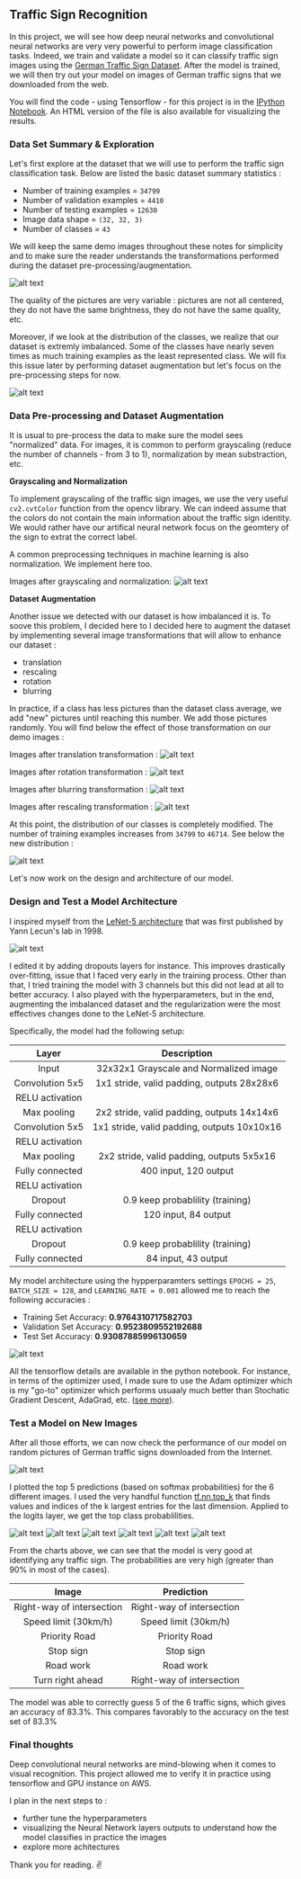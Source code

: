 ## Traffic Sign Recognition


In this project, we will see how deep neural networks and convolutional neural networks are very very powerful to perform image classification tasks. Indeed, we train and validate a model so it can classify traffic sign images using the [German Traffic Sign Dataset](http://benchmark.ini.rub.de/?section=gtsrb&subsection=dataset). After the model is trained, we will then try out your model on images of German traffic signs that we downloaded from the web.

You will find the code - using Tensorflow - for this project is in the [IPython Notebook](https://github.com/itismouad/sdcnd_traffic_sign_classifier/blob/master/Traffic_Sign_Classifier.ipynb). An HTML version of the file is also available for visualizing the results.


[//]: # (Source Images)

[demo_original]: ./images/demo_original.png "Original Demo Images"
[demo_preprocessed]: ./images/demo_preprocessed.png "Preprocessed Demo Images"
[demo_rescaled]: ./images/demo_rescaled.png "Rescaled Demo Images"
[demo_rotated]: ./images/demo_rotated.png "Rotated Demo Images"
[demo_translated]: ./images/demo_translated.png "Translated Demo Images"
[demo_random_augmented]: ./images/demo_random_augmented.png "Ramdomly Augmented Demo Images"
[demo_new_images]: ./images/demo_new_images.png "New Demo Images"
[demo_blurred]: ./images/demo_blurred.png "Blurred Demo Images"
[original_dataset_dist]: ./images/original_dataset_dist.png "Original Dataset Distribution"
[augmented_dataset_dist]: ./images/augmented_dataset_dist.png "Augmented Dataset Distribution"

[class_prob0]: ./images/class_prob0.png "Class Probabilities 1"
[class_prob1]: ./images/class_prob1.png "Class Probabilities 2"
[class_prob2]: ./images/class_prob2.png "Class Probabilities 3"
[class_prob3]: ./images/class_prob3.png "Class Probabilities 4"
[class_prob4]: ./images/class_prob4.png "Class Probabilities 5"
[class_prob5]: ./images/class_prob5.png "Class Probabilities 6"

[lenet-5]: ./images/lenet-5.png "lenet-5 architecture"

[train_valid_acc_epoch]: ./images/train_valid_acc_epoch.png "Train and Validation Accuracies"


### Data Set Summary & Exploration

Let's first explore at the dataset that we will use to perform the traffic sign classification task. Below are listed the basic dataset summary statistics :

- Number of training examples = `34799`
- Number of validation examples = `4410`
- Number of testing examples = `12630`
- Image data shape = `(32, 32, 3)`
- Number of classes = `43`


We will keep the same demo images throughout these notes for simplicity and to make sure the reader understands the transformations performed during the dataset pre-processing/augmentation.

![alt text][demo_original]

The quality of the pictures are very variable : pictures are not all centered, they do not have the same brightness, they do not have the same quality, etc.

Moreover, if we look at the distribution of the classes, we realize that our dataset is extremly imbalanced. Some of the classes have nearly seven times as much training examples as the least  represented class. We will fix this issue later by performing dataset augmentation but let's focus on the pre-processing steps for now.

![alt text][original_dataset_dist]


### Data Pre-processing and Dataset Augmentation

It is usual to pre-process the data to make sure the model sees "normalized" data. For images, it is common to perform grayscaling (reduce the number of channels - from 3 to 1), normalization by mean substraction, etc.

**Grayscaling and Normalization**

To implement grayscaling of the traffic sign images, we use the very useful `cv2.cvtColor` function from the opencv library. We can indeed assume that the colors do not contain the main information about the traffic sign identity. We would rather have our artifical neural network focus on the geomtery of the sign to extrat the correct label. 

A common preprocessing techniques in machine learning is also normalization. We implement here too.

Images after grayscaling and normalization:
![alt text][demo_preprocessed]


**Dataset Augmentation**

Another issue we detected with our dataset is how imbalanced it is. To soove this problem, I decided here to  I decided here to augment the dataset by implementing several image transformations that will allow to enhance our dataset :

- translation
- rescaling
- rotation
- blurring

In practice, if a class has less pictures than the dataset class average, we add "new" pictures until reaching this number. We add those pictures randomly. You will find below the effect of those transformation on our demo images : 

Images after translation transformation :
![alt text][demo_translated]

Images after rotation transformation :
![alt text][demo_rotated]

Images after blurring transformation :
![alt text][demo_blurred]

Images after rescaling transformation :
![alt text][demo_rescaled]


At this point, the distribution of our classes is completely modified. The number of training examples increases from `34799` to `46714`. See below the new distribution :

![alt text][augmented_dataset_dist]

Let's now work on the design and architecture of our model.

### Design and Test a Model Architecture

I inspired myself from the [LeNet-5 architecture](http://yann.lecun.com/exdb/lenet/) that was first published by Yann Lecun's lab in 1998.

![alt text][lenet-5]

I edited it by adding dropouts layers for instance. This improves drastically over-fitting, issue that I faced very early in the training process. Other than that, I tried training the model with 3 channels but this did not lead at all to better accuracy. I also played with the hyperparameters, but in the end, augmenting the imbalanced dataset and the regularization were the most effectives changes done to the LeNet-5 architecture.

Specifically, the model had the following setup:

| Layer         		|     Description	        					| 
|:---------------------:|:---------------------------------------------:| 
| Input         		| 32x32x1 Grayscale and Normalized image 	   	| 
| Convolution 5x5     	| 1x1 stride, valid padding, outputs 28x28x6 	|
| RELU activation		|												|
| Max pooling	      	| 2x2 stride, valid padding, outputs 14x14x6  	|
| Convolution 5x5	    | 1x1 stride, valid padding, outputs 10x10x16   |
| RELU activation       |                                               |
| Max pooling	      	| 2x2 stride, valid padding, outputs 5x5x16  	|
| Fully connected		| 400 input, 120 output     					|
| RELU activation       |                                               |
| Dropout               | 0.9 keep probablility (training)              |
| Fully connected		| 120 input, 84 output     				     	|
| RELU activation       |                                               |
| Dropout               | 0.9 keep probablility (training)              |
| Fully connected		| 84 input, 43 output     				     	|

My model architecture using the hypperparamters settings `EPOCHS = 25`, `BATCH_SIZE = 128`, and `LEARNING_RATE = 0.001` allowed me to reach the following accuracies :

- Training Set Accuracy: **0.9764310717582703**
- Validation Set Accuracy: **0.9523809552192688**
- Test Set Accuracy: **0.93087885996130659**

![alt text][train_valid_acc_epoch]

All the tensorflow details are available in the python notebook. For instance, in terms of the optimizer used, I made sure to use the Adam optimizer which is my "go-to" optimizer which performs usuaaly much better than Stochatic Gradient Descent, AdaGrad, etc. ([see more](https://machinelearningmastery.com/adam-optimization-algorithm-for-deep-learning/)). 

### Test a Model on New Images

After all those efforts, we can now check the performance of our model on random pictures of German traffic signs downloaded from the Internet.

![alt text][demo_new_images]

I plotted the top 5 predictions (based on softmax probabilities) for the 6 different images. I used the very handful function [tf.nn.top_k](https://www.tensorflow.org/api_docs/python/tf/nn/top_k) that finds values and indices of the k largest entries for the last dimension. Applied to the logits layer, we get the top class probablilities.

![alt text][class_prob0]
![alt text][class_prob1]
![alt text][class_prob2]
![alt text][class_prob3]
![alt text][class_prob4]
![alt text][class_prob5]

From the charts above, we can see that the model is very good at identifying any traffic sign. The probabilities are very high (greater than 90% in most of the cases).

| Image			              | Prediction	        						| 
|:---------------------------:|:-------------------------------------------:| 
| Right-way of intersection   | Right-way of intersection   				| 
| Speed limit (30km/h)        | Speed limit (30km/h)   						| 
| Priority Road  			  | Priority Road   							| 
| Stop sign 				  | Stop sign  									| 
| Road work				      | Road work   								| 
| Turn right ahead  		  | Right-way of intersection   				| 

The model was able to correctly guess 5 of the 6 traffic signs, which gives an accuracy of 83.3%. This compares favorably to the accuracy on the test set of 83.3%


### Final thoughts


Deep convolutional neural networks are mind-blowing when it comes to visual recognition. This project allowed me to verify it in practice using tensorflow and GPU instance on AWS.

I plan in the next steps to : 

- further tune the hyperparameters
- visualizing the Neural Network layers outputs to understand how the model classifies in practice the images
- explore more achitectures

Thank you for reading. ✌️
